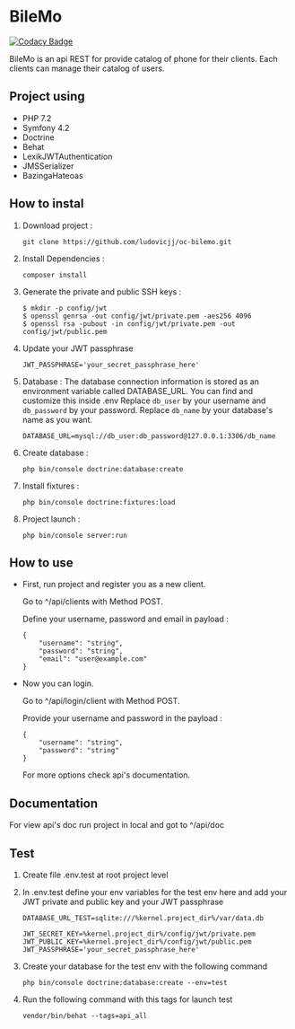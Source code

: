 # BileMo

[![Codacy Badge](https://api.codacy.com/project/badge/Grade/ad1770f19bae44ed848a1d74857c3712)](https://www.codacy.com/app/ludovicjj/oc-bilemo?utm_source=github.com&amp;utm_medium=referral&amp;utm_content=ludovicjj/oc-bilemo&amp;utm_campaign=Badge_Grade)
 
BileMo is an api REST for provide catalog of phone for their clients. Each clients can manage their catalog of users.

## Project using
*   PHP 7.2
*   Symfony 4.2
*   Doctrine
*   Behat
*   LexikJWTAuthentication
*   JMSSerializer
*   BazingaHateoas

## How to instal
1.  Download project :

        git clone https://github.com/ludovicjj/oc-bilemo.git

2.  Install Dependencies :

        composer install

3.  Generate the private and public SSH keys :

        $ mkdir -p config/jwt
        $ openssl genrsa -out config/jwt/private.pem -aes256 4096
        $ openssl rsa -pubout -in config/jwt/private.pem -out config/jwt/public.pem

4.  Update your JWT passphrase

        JWT_PASSPHRASE='your_secret_passphrase_here'

5.  Database :
    The database connection information is stored as an environment variable called DATABASE_URL. You can find and customize this inside .env 
    Replace ```db_user``` by your username and  ```db_password``` by your password. Replace ```db_name``` by your database's name as you want.
 
        DATABASE_URL=mysql://db_user:db_password@127.0.0.1:3306/db_name

6.  Create database : 

        php bin/console doctrine:database:create

7.  Install fixtures :

        php bin/console doctrine:fixtures:load

8.  Project launch :

        php bin/console server:run

## How to use
*   First, run project and register you as a new client. 

    Go to ^/api/clients with Method POST. 

    Define your username, password and email in payload :

        {
            "username": "string",
            "password": "string",
            "email": "user@example.com"
        }

*   Now you can login.

    Go to ^/api/login/client with Method POST.

    Provide your username and password in the payload :

        {
            "username": "string",
            "password": "string"
        }

    For more options check api's documentation.
## Documentation
For view api's doc run project in local and got to ^/api/doc
## Test
1.  Create file .env.test at root project level

2.  In .env.test define your env variables for the test env here and add your JWT private and public key and your JWT passphrase

        DATABASE_URL_TEST=sqlite:///%kernel.project_dir%/var/data.db
        
        JWT_SECRET_KEY=%kernel.project_dir%/config/jwt/private.pem
        JWT_PUBLIC_KEY=%kernel.project_dir%/config/jwt/public.pem
        JWT_PASSPHRASE='your_secret_passphrase_here'

3.  Create your database for the test env with the following command

        php bin/console doctrine:database:create --env=test

4.  Run the following command with this tags for launch test

        vendor/bin/behat --tags=api_all
